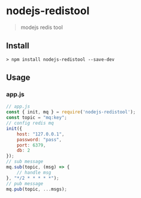 # nodejs-redistool
> modejs redis tool

## Install
```
> npm install nodejs-redistool --save-dev
```

## Usage

### app.js
```js
// app.js
const { init, mq } = require('nodejs-redistool');
const topic = "mq:key";
// config redis mq
init({
    host: "127.0.0.1",
    password: "pass",
    port: 6379,
    db: 2
});
// sub message
mq.sub(topic, (msg) => {
    // handle msg
}, "*/2 * * * * *");
// pub message
mq.pub(topic, ...msgs);
```